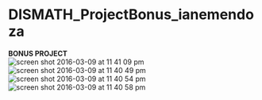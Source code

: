 # DISMATH_ProjectBonus_ianemendoza
<b>BONUS PROJECT</b> <br>
![screen shot 2016-03-09 at 11 41 09 pm](https://cloud.githubusercontent.com/assets/16650408/13641202/8d7088e0-e652-11e5-88d8-103dfa718013.png)
![screen shot 2016-03-09 at 11 40 49 pm](https://cloud.githubusercontent.com/assets/16650408/13641229/a4413196-e652-11e5-9362-31f00b32c2a4.png)
![screen shot 2016-03-09 at 11 40 54 pm](https://cloud.githubusercontent.com/assets/16650408/13641232/a5debf50-e652-11e5-9536-f46397f9b996.png)
![screen shot 2016-03-09 at 11 40 58 pm](https://cloud.githubusercontent.com/assets/16650408/13641234/a75194ca-e652-11e5-8e39-5b4c443a5b3c.png)
